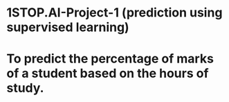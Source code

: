 # 1STOP.AI-Project-1 (prediction using supervised learning)
# To predict the percentage of marks of a student based on the hours of study.
